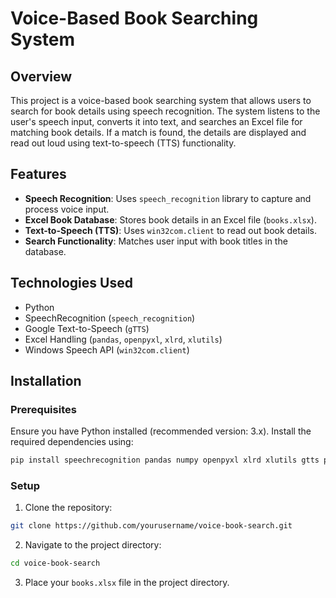 # Voice-Based Book Searching System

## Overview
This project is a voice-based book searching system that allows users to search for book details using speech recognition. The system listens to the user's speech input, converts it into text, and searches an Excel file for matching book details. If a match is found, the details are displayed and read out loud using text-to-speech (TTS) functionality.

## Features
- **Speech Recognition**: Uses `speech_recognition` library to capture and process voice input.
- **Excel Book Database**: Stores book details in an Excel file (`books.xlsx`).
- **Text-to-Speech (TTS)**: Uses `win32com.client` to read out book details.
- **Search Functionality**: Matches user input with book titles in the database.

## Technologies Used
- Python
- SpeechRecognition (`speech_recognition`)
- Google Text-to-Speech (`gTTS`)
- Excel Handling (`pandas`, `openpyxl`, `xlrd`, `xlutils`)
- Windows Speech API (`win32com.client`)

## Installation
### Prerequisites
Ensure you have Python installed (recommended version: 3.x). Install the required dependencies using:
```sh
pip install speechrecognition pandas numpy openpyxl xlrd xlutils gtts pywin32
```

### Setup
1. Clone the repository:
```sh
git clone https://github.com/yourusername/voice-book-search.git
```
2. Navigate to the project directory:
```sh
cd voice-book-search
```
3. Place your `books.xlsx` file in the project directory.

